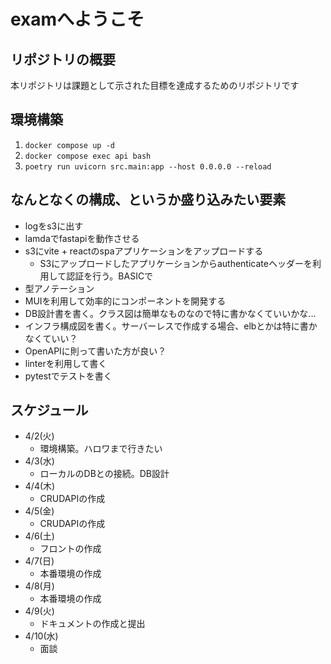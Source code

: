 # examへようこそ

## リポジトリの概要
本リポジトリは課題として示された目標を達成するためのリポジトリです

## 環境構築
1. `docker compose up -d`
2. `docker compose exec api bash`
3. `poetry run uvicorn src.main:app --host 0.0.0.0 --reload`

## なんとなくの構成、というか盛り込みたい要素
- logをs3に出す
- lamdaでfastapiを動作させる
- s3にvite + reactのspaアプリケーションをアップロードする
    - S3にアップロードしたアプリケーションからauthenticateヘッダーを利用して認証を行う。BASICで
- 型アノテーション
- MUIを利用して効率的にコンポーネントを開発する
- DB設計書を書く。クラス図は簡単なものなので特に書かなくていいかな...
- インフラ構成図を書く。サーバーレスで作成する場合、elbとかは特に書かなくていい？
- OpenAPIに則って書いた方が良い？
- linterを利用して書く
- pytestでテストを書く

## スケジュール
- 4/2(火)
    - 環境構築。ハロワまで行きたい
- 4/3(水)
    - ローカルのDBとの接続。DB設計
- 4/4(木)
    - CRUDAPIの作成
- 4/5(金)
    - CRUDAPIの作成
- 4/6(土)
    - フロントの作成
- 4/7(日)
    - 本番環境の作成
- 4/8(月)
    - 本番環境の作成
- 4/9(火)
    - ドキュメントの作成と提出
- 4/10(水)
    - 面談
